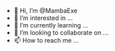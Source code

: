 - 👋 Hi, I’m @MambaExe
- 👀 I’m interested in ...
- 🌱 I’m currently learning ...
- 💞️ I’m looking to collaborate on ...
- 📫 How to reach me ...

<!---
MambaExe/MambaExe is a ✨ special ✨ repository because its `README.md` (this file) appears on your GitHub profile.
You can click the Preview link to take a look at your changes.
--->
